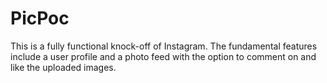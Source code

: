 # PicPoc
This is a fully functional knock-off of Instagram. The fundamental features include a user profile and a photo feed with the option to comment on and like the uploaded images.
